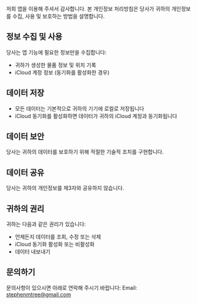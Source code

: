 <!--
 * @Author: qz
 * @Date: 2025-01-19 19:26:45
 * @LastEditTime: 2025-01-19 21:11:15
-->
# 개인정보 처리방침

저희 앱을 이용해 주셔서 감사합니다. 본 개인정보 처리방침은 당사가 귀하의 개인정보를 수집, 사용 및 보호하는 방법을 설명합니다.

## 정보 수집 및 사용

당사는 앱 기능에 필요한 정보만을 수집합니다:
- 귀하가 생성한 물품 정보 및 위치 기록
- iCloud 계정 정보 (동기화를 활성화한 경우)

## 데이터 저장

- 모든 데이터는 기본적으로 귀하의 기기에 로컬로 저장됩니다
- iCloud 동기화를 활성화하면 데이터가 귀하의 iCloud 계정과 동기화됩니다

## 데이터 보안

당사는 귀하의 데이터를 보호하기 위해 적절한 기술적 조치를 구현합니다.

## 데이터 공유

당사는 귀하의 개인정보를 제3자와 공유하지 않습니다.

## 귀하의 권리

귀하는 다음과 같은 권리가 있습니다:
- 언제든지 데이터를 조회, 수정 또는 삭제
- iCloud 동기화 활성화 또는 비활성화
- 데이터 내보내기

## 문의하기

문의사항이 있으시면 아래로 연락해 주시기 바랍니다:
Email: stephenmtree@gmail.com 

<style>
    h1:first-of-type {
        display: none;
    }